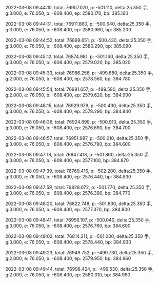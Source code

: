 2022-03-08 09:44:10, total: 76907.070, p: -501.110, delta:25.350 手, g:3.000, e: 76.050, b: -608.400, ep: 2580.170, bp: 385.160

2022-03-08 09:44:31, total: 76911.860, p: -500.640, delta:25.350 手, g:3.000, e: 76.050, b: -608.400, ep: 2580.960, bp: 385.200

2022-03-08 09:44:52, total: 76899.651, p: -500.430, delta:25.350 手, g:3.000, e: 76.050, b: -608.400, ep: 2580.290, bp: 385.090

2022-03-08 09:45:12, total: 76874.981, p: -501.140, delta:25.350 手, g:3.000, e: 76.050, b: -608.400, ep: 2579.020, bp: 385.020

2022-03-08 09:45:33, total: 76986.256, p: -499.680, delta:25.350 手, g:2.000, e: 76.050, b: -608.400, ep: 2578.560, bp: 384.780

2022-03-08 09:45:54, total: 76981.657, p: -499.580, delta:25.350 手, g:2.000, e: 76.050, b: -608.400, ep: 2579.620, bp: 384.900

2022-03-08 09:46:15, total: 76929.979, p: -500.430, delta:25.350 手, g:3.000, e: 76.050, b: -608.400, ep: 2578.290, bp: 384.840

2022-03-08 09:46:36, total: 76924.899, p: -500.910, delta:25.350 手, g:3.000, e: 76.050, b: -608.400, ep: 2576.690, bp: 384.700

2022-03-08 09:46:57, total: 76951.987, p: -500.010, delta:25.350 手, g:3.000, e: 76.050, b: -608.400, ep: 2576.790, bp: 384.600

2022-03-08 09:47:18, total: 76847.418, p: -501.860, delta:25.350 手, g:3.000, e: 76.050, b: -608.400, ep: 2577.100, bp: 384.870

2022-03-08 09:47:39, total: 76769.416, p: -502.200, delta:25.350 手, g:3.000, e: 76.050, b: -608.400, ep: 2576.440, bp: 384.830

2022-03-08 09:47:59, total: 76828.072, p: -501.770, delta:25.350 手, g:3.000, e: 76.050, b: -608.400, ep: 2576.390, bp: 384.770

2022-03-08 09:48:20, total: 76822.748, p: -501.830, delta:25.350 手, g:3.000, e: 76.050, b: -608.400, ep: 2577.370, bp: 384.900

2022-03-08 09:48:41, total: 76956.107, p: -500.040, delta:25.350 手, g:3.000, e: 76.050, b: -608.400, ep: 2576.760, bp: 384.600

2022-03-08 09:49:02, total: 76814.211, p: -501.000, delta:25.350 手, g:3.000, e: 76.050, b: -608.400, ep: 2578.440, bp: 384.930

2022-03-08 09:49:23, total: 76949.752, p: -499.730, delta:25.350 手, g:2.000, e: 76.050, b: -608.400, ep: 2579.950, bp: 384.960

2022-03-08 09:49:44, total: 76998.424, p: -499.530, delta:25.350 手, g:2.000, e: 76.050, b: -608.400, ep: 2580.310, bp: 384.980